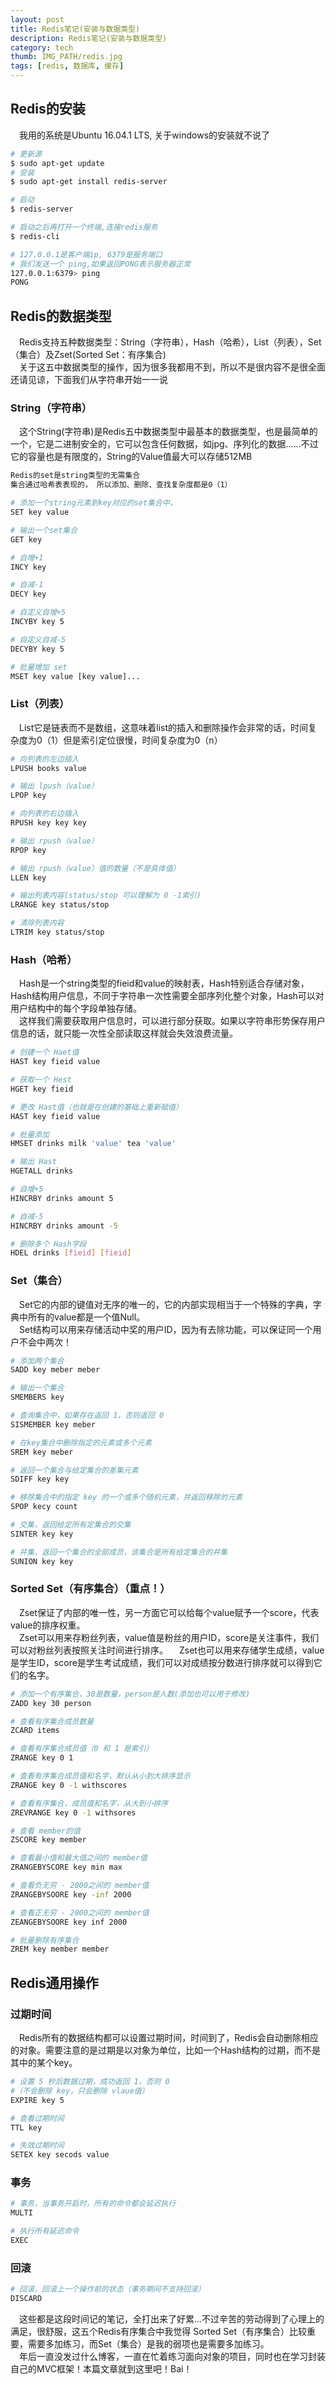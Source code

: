```yaml
---
layout: post
title: Redis笔记(安装与数据类型)
description: Redis笔记(安装与数据类型)
category: tech
thumb: IMG_PATH/redis.jpg
tags: [redis, 数据库, 缓存]
---
```


## Redis的安装
&emsp;我用的系统是Ubuntu 16.04.1 LTS, 关于windows的安装就不说了

```bash
# 更新源
$ sudo apt-get update
# 安装
$ sudo apt-get install redis-server

# 启动
$ redis-server

# 启动之后再打开一个终端,连接redis服务
$ redis-cli

# 127.0.0.1是客户端ip, 6379是服务端口
# 我们发送一个 ping,如果返回PONG表示服务器正常
127.0.0.1:6379> ping
PONG
```

## Redis的数据类型
&emsp;Redis支持五种数据类型：String（字符串），Hash（哈希），List（列表），Set（集合）及Zset(Sorted Set：有序集合)  
&emsp;关于这五中数据类型的操作，因为很多我都用不到，所以不是很内容不是很全面还请见谅，下面我们从字符串开始一一说  

### String（字符串）
&emsp;这个String(字符串)是Redis五中数据类型中最基本的数据类型，也是最简单的一个，它是二进制安全的，它可以包含任何数据，如jpg、序列化的数据......不过它的容量也是有限度的，String的Value值最大可以存储512MB

```bash
Redis的set是string类型的无需集合
集合通过哈希表表现的， 所以添加、删除、查找复杂度都是0（1）

# 添加一个string元素到key对应的set集合中，
SET key value

# 输出一个set集合
GET key

# 自增+1
INCY key

# 自减-1
DECY key

# 自定义自增+5
INCYBY key 5

# 自定义自减-5
DECYBY key 5

# 批量增加 set 
MSET key value [key value]...
```

### List（列表）
&emsp;List它是链表而不是数组，这意味着list的插入和删除操作会非常的话，时间复杂度为0（1）但是索引定位很慢，时间复杂度为0（n）

```bash
# 向列表的左边插入
LPUSH books value

# 输出 lpush（value）
LPOP key

# 向列表的右边插入
RPUSH key key key

# 输出 rpush（value）
RPOP key

# 输出 rpush（value）值的数量（不是具体值）
LLEN key

# 输出列表内容(status/stop 可以理解为 0 -1索引)
LRANGE key status/stop

# 清除列表内容
LTRIM key status/stop
```

### Hash（哈希）
&emsp;Hash是一个string类型的fieid和value的映射表，Hash特别适合存储对象，Hash结构用户信息，不同于字符串一次性需要全部序列化整个对象，Hash可以对用户结构中的每个字段单独存储。  
&emsp;这样我们需要获取用户信息时，可以进行部分获取。如果以字符串形势保存用户信息的话，就只能一次性全部读取这样就会失效浪费流量。

```bash
# 创建一个 Haet值
HAST key fieid value

# 获取一个 Hest
HGET key fieid

# 更改 Hast值（也就是在创建的基础上重新赋值）
HAST key fieid value

# 批量添加
HMSET drinks milk 'value' tea 'value'

# 输出 Hast
HGETALL drinks

# 自增+5
HINCRBY drinks amount 5

# 自减-5
HINCRBY drinks amount -5

# 删除多个 Hash字段
HDEL drinks [fieid] [fieid]
```

### Set（集合）
&emsp;Set它的内部的键值对无序的唯一的，它的内部实现相当于一个特殊的字典，字典中所有的value都是一个值Null。  
&emsp;Set结构可以用来存储活动中奖的用户ID，因为有去除功能，可以保证同一个用户不会中两次！

```bash
# 添加两个集合
SADD key meber meber

# 输出一个集合
SMEMBERS key

# 查询集合中，如果存在返回 1，否则返回 0
SISMEMBER key meber

# 在key集合中删除指定的元素或多个元素
SREM key meber

# 返回一个集合与给定集合的差集元素
SDIFF key key

# 移除集合中的指定 key 的一个或多个随机元素，并返回移除的元素
SPOP kecy count

# 交集，返回给定所有定集合的交集
SINTER key key

# 并集，返回一个集合的全部成员，该集合是所有给定集合的并集
SUNION key key
```

### Sorted Set（有序集合）（重点！）
&emsp;Zset保证了内部的唯一性，另一方面它可以给每个value赋予一个score，代表value的排序权重。  
&emsp;Zset可以用来存粉丝列表，value值是粉丝的用户ID，score是关注事件，我们可以对粉丝列表按照关注时间进行排序。
&emsp;Zset也可以用来存储学生成绩，value是学生ID，score是学生考试成绩，我们可以对成绩按分数进行排序就可以得到它们的名字。

```bash
# 添加一个有序集合，30是数量，person是人数(添加也可以用于修改)
ZADD key 30 person

# 查看有序集合成员数量
ZCARD items

# 查看有序集合成员值（0 和 1 是索引）
ZRANGE key 0 1

# 查看有序集合成员值和名字，默认从小到大排序显示
ZRANGE key 0 -1 withscores

# 查看有序集合，成员值和名字，从大到小排序
ZREVRANGE key 0 -1 withsores

# 查看 member的值
ZSCORE key member

# 查看最小值和最大值之间的 member值
ZRANGEBYSCORE key min max

# 查看负无穷 - 2000之间的 member值
ZRANGEBYSOORE key -inf 2000

# 查看正无穷 - 2000之间的 member值
ZEANGEBYSOORE key inf 2000

# 批量删除有序集合
ZREM key member member
```

## Redis通用操作

### 过期时间
&emsp;Redis所有的数据结构都可以设置过期时间，时间到了，Redis会自动删除相应的对象。需要注意的是过期是以对象为单位，比如一个Hash结构的过期，而不是其中的某个key。

```bash
# 设置 5 秒后数据过期，成功返回 1，否则 0
#（不会删除 key，只会删除 vlaue值）
EXPIRE key 5

# 查看过期时间
TTL key

# 失效过期时间
SETEX key secods value
```

### 事务

```bash
# 事务，当事务开启时，所有的命令都会延迟执行
MULTI

# 执行所有延迟命令
EXEC
```

### 回滚

```bash
# 回滚，回滚上一个操作前的状态（事务期间不支持回滚）
DISCARD
```

&emsp;这些都是这段时间记的笔记，全打出来了好累...不过辛苦的劳动得到了心理上的满足，很舒服，这五个Redis有序集合中我觉得 Sorted Set（有序集合）比较重要，需要多加练习，而Set（集合）是我的弱项也是需要多加练习。  
&emsp;年后一直没发过什么博客，一直在忙着练习面向对象的项目，同时也在学习封装自己的MVC框架！本篇文章就到这里吧！Bai！